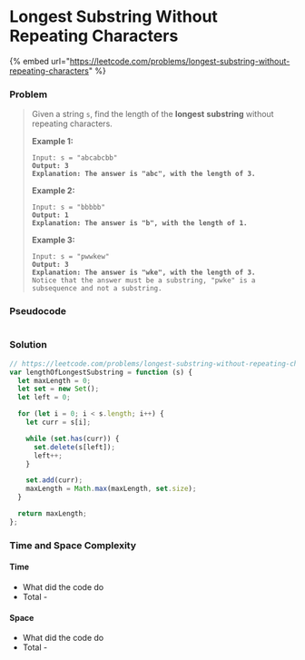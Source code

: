 # Longest Substring Without Repeating Characters

{% embed url="https://leetcode.com/problems/longest-substring-without-repeating-characters" %}

### Problem

> Given a string `s`, find the length of the **longest** **substring** without repeating characters.
>
> &#x20;
>
> **Example 1:**
>
> <pre><code>Input: s = "abcabcbb"
> <strong>Output: 3
> </strong><strong>Explanation: The answer is "abc", with the length of 3.</strong></code></pre>
>
> **Example 2:**
>
> <pre><code>Input: s = "bbbbb"
> <strong>Output: 1
> </strong><strong>Explanation: The answer is "b", with the length of 1.</strong></code></pre>
>
> **Example 3:**
>
> <pre data-overflow="wrap"><code>Input: s = "pwwkew"
> <strong>Output: 3
> </strong><strong>Explanation: The answer is "wke", with the length of 3.
> </strong>Notice that the answer must be a substring, "pwke" is a subsequence and not a substring.</code></pre>

### Pseudocode

```
```

### Solution

```javascript
// https://leetcode.com/problems/longest-substring-without-repeating-characters/
var lengthOfLongestSubstring = function (s) {
  let maxLength = 0;
  let set = new Set();
  let left = 0;

  for (let i = 0; i < s.length; i++) {
    let curr = s[i];

    while (set.has(curr)) {
      set.delete(s[left]);
      left++;
    }

    set.add(curr);
    maxLength = Math.max(maxLength, set.size);
  }

  return maxLength;
};

```

### Time and Space Complexity

#### Time

* What did the code do
* Total -

#### Space

* What did the code do
* Total -
